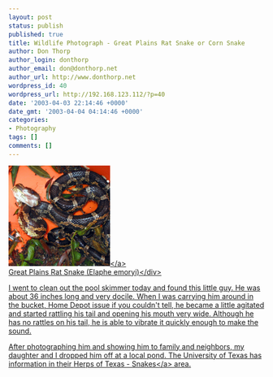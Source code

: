 ```yaml
---
layout: post
status: publish
published: true
title: Wildlife Photograph - Great Plains Rat Snake or Corn Snake
author: Don Thorp
author_login: donthorp
author_email: don@donthorp.net
author_url: http://www.donthorp.net
wordpress_id: 40
wordpress_url: http://192.168.123.112/?p=40
date: '2003-04-03 22:14:46 +0000'
date_gmt: '2003-04-04 04:14:46 +0000'
categories:
- Photography
tags: []
comments: []
---
```

<div style="float:left"><a href='&#47;content&#47;uploads&#47;2008&#47;05&#47;img_3572.jpg'><img src="&#47;content&#47;uploads&#47;2008&#47;05&#47;img_3572.jpg" alt="Rat Snake" title="img_3572" width="200" class="alignnone size-medium wp-image-86" &#47;><&#47;a><br &#47;>Great Plains Rat Snake<br&#47;> (Elaphe emoryi)<&#47;div></p>
<p>I went to clean out the pool skimmer today and found this little guy. He was about 36 inches long and very docile. When I was carrying him around in the bucket, Home Depot issue if you couldn't tell, he became a little agitated and started rattling his tail and opening his mouth very wide.  Although he has no rattles on his tail, he is able to vibrate it quickly enough to make the sound.</p>
<p>After photographing him and showing him to family and neighbors, my daughter and I dropped him off at a local pond. The University of Texas has information in their <a href="http:&#47;&#47;www.lifesci.utexas.edu&#47;research&#47;txherps&#47;snakes&#47;elaphe.emoryi.html" target="_blank">Herps of Texas - Snakes<&#47;a> area.</p>
